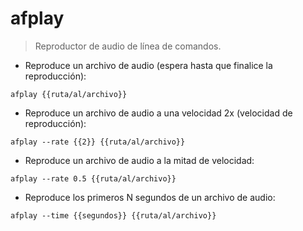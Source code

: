 # afplay

> Reproductor de audio de línea de comandos.

- Reproduce un archivo de audio (espera hasta que finalice la reproducción):

`afplay {{ruta/al/archivo}}`

- Reproduce un archivo de audio a una velocidad 2x (velocidad de reproducción):

`afplay --rate {{2}} {{ruta/al/archivo}}`

- Reproduce un archivo de audio a la mitad de velocidad:

`afplay --rate 0.5 {{ruta/al/archivo}}`

- Reproduce los primeros N segundos de un archivo de audio:

`afplay --time {{segundos}} {{ruta/al/archivo}}`
